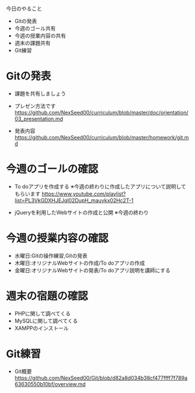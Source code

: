 今日のやること

- Gitの発表
- 今週のゴール共有
- 今週の授業内容の共有
- 週末の課題共有
- Git練習

# Gitの発表
  - 課題を共有しましょう
  - プレゼン方法です
    https://github.com/NexSeed00/curriculum/blob/master/doc/orientation/03_presentation.md

  - 発表内容
    https://github.com/NexSeed00/curriculum/blob/master/homework/git.md

# 今週のゴールの確認
  - To doアプリを作成する
    ※今週の終わりに作成したアプリについて説明してもらいます
    https://www.youtube.com/playlist?list=PL3VkGDXHJEJql02DupH_mauvkx02Hc2T-1

  - jQueryを利用したWebサイトの作成と公開
    ※今週の終わり

# 今週の授業内容の確認

  - 水曜日:Gitの操作練習,Gitの発表
  - 木曜日:オリジナルWebサイトの作成/To doアプリの作成
  - 金曜日:オリジナルWebサイトの発表/To doアプリ説明を講師にする

# 週末の宿題の確認
  - PHPに関して調べてくる
  - MySQLに関して調べてくる
  - XAMPPのインストール

# Git練習
  - Git概要
    https://github.com/NexSeed00/Git/blob/d82a8d034b38cf477ffff7f789a63630550b10bf/overview.md

  




